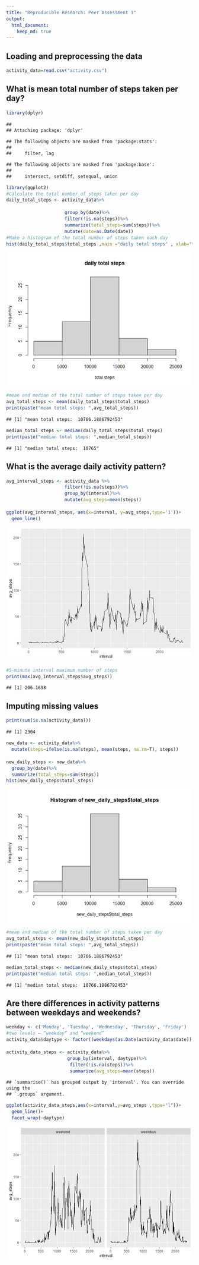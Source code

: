 ```yaml
---
title: "Reproducible Research: Peer Assessment 1"
output: 
  html_document:
    keep_md: true
---
```



## Loading and preprocessing the data

```r
activity_data=read.csv("activity.csv")
```

## What is mean total number of steps taken per day?


```r
library(dplyr)
```

```
## 
## Attaching package: 'dplyr'
```

```
## The following objects are masked from 'package:stats':
## 
##     filter, lag
```

```
## The following objects are masked from 'package:base':
## 
##     intersect, setdiff, setequal, union
```

```r
library(ggplot2)
#Calculate the total number of steps taken per day
daily_total_steps <- activity_data%>%
                      
                      group_by(date)%>%
                      filter(!is.na(steps))%>%
                      summarize(total_steps=sum(steps))%>%
                      mutate(date=as.Date(date))
#Make a histogram of the total number of steps taken each day
hist(daily_total_steps$total_steps ,main ="daily total steps" , xlab="total steps")
```

![](PA1_template_files/figure-html/unnamed-chunk-2-1.png)<!-- -->

```r
#mean and median of the total number of steps taken per day
avg_total_steps <- mean(daily_total_steps$total_steps)
print(paste("mean total steps: ",avg_total_steps))
```

```
## [1] "mean total steps:  10766.1886792453"
```

```r
median_total_steps <- median(daily_total_steps$total_steps)
print(paste("median total steps: ",median_total_steps))
```

```
## [1] "median total steps:  10765"
```

## What is the average daily activity pattern?

```r
avg_interval_steps <- activity_data %>%
                      filter(!is.na(steps))%>%
                      group_by(interval)%>%
                      mutate(avg_steps=mean(steps))

ggplot(avg_interval_steps, aes(x=interval, y=avg_steps,type='1'))+
  geom_line()
```

![](PA1_template_files/figure-html/unnamed-chunk-3-1.png)<!-- -->

```r
#5-minute interval maximum number of steps
print(max(avg_interval_steps$avg_steps))
```

```
## [1] 206.1698
```

## Imputing missing values

```r
print(sum(is.na(activity_data)))
```

```
## [1] 2304
```

```r
new_data <- activity_data%>%
  mutate(steps=ifelse(is.na(steps), mean(steps, na.rm=T), steps))

new_daily_steps <- new_data%>%
  group_by(date)%>%
  summarize(total_steps=sum(steps))
hist(new_daily_steps$total_steps)
```

![](PA1_template_files/figure-html/unnamed-chunk-4-1.png)<!-- -->

```r
#mean and median of the total number of steps taken per day
avg_total_steps <- mean(new_daily_steps$total_steps)
print(paste("mean total steps: ",avg_total_steps))
```

```
## [1] "mean total steps:  10766.1886792453"
```

```r
median_total_steps <- median(new_daily_steps$total_steps)
print(paste("median total steps: ",median_total_steps))
```

```
## [1] "median total steps:  10766.1886792453"
```


## Are there differences in activity patterns between weekdays and weekends?

```r
weekday <- c('Monday', 'Tuesday', 'Wednesday', 'Thursday', 'Friday')
#two levels – “weekday” and “weekend”
activity_data$daytype <- factor((weekdays(as.Date(activity_data$date)) %in% weekday), labels = c("weekend", "weekdays"))

activity_data_steps <- activity_data%>%
                       group_by(interval, daytype)%>%
                        filter(!is.na(steps))%>%
                        summarize(avg_steps=mean(steps))
```

```
## `summarise()` has grouped output by 'interval'. You can override using the
## `.groups` argument.
```

```r
ggplot(activity_data_steps,aes(x=interval,y=avg_steps ,type="l"))+
  geom_line()+
  facet_wrap(~daytype)
```

![](PA1_template_files/figure-html/unnamed-chunk-5-1.png)<!-- -->
